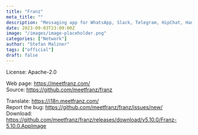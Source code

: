 ```yaml
---
title: "Franz"
meta_title: ""
description: "Messaging app for WhatsApp, Slack, Telegram, HipChat, Hangouts and many many more"
date: 2023-09-03T23:09:00Z
image: "/images/image-placeholder.png"
categories: ["Network"]
author: "Stefan Malzner"
tags: ["official"]
draft: false
---
```


License: Apache-2.0

Web page: https://meetfranz.com/  
Source: https://github.com/meetfranz/franz

Translate: https://i18n.meetfranz.com/  
Report the bug: https://github.com/meetfranz/franz/issues/new/   
Download: https://github.com/meetfranz/franz/releases/download/v5.10.0/Franz-5.10.0.AppImage
